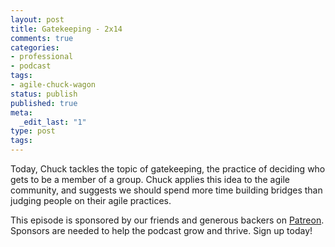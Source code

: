 ```yaml
---
layout: post
title: Gatekeeping - 2x14
comments: true
categories:
- professional
- podcast
tags:
- agile-chuck-wagon
status: publish
published: true
meta:
  _edit_last: "1"
type: post
tags:
---
```

<p>Today, Chuck tackles the topic of gatekeeping, the practice of deciding who gets to be a member of a group. Chuck applies this idea to the agile community, and suggests we should spend more time building bridges than judging people on their agile practices.</p>
<p>This episode is sponsored by our friends and generous backers on <a href="https://www.patreon.com/agilechuckwagon">Patreon</a>. Sponsors are needed to help the podcast grow and thrive. Sign up today!</p>